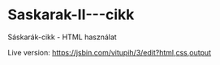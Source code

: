 # Saskarak-II---cikk

Sáskarák-cikk - HTML használat

Live version: https://jsbin.com/vitupih/3/edit?html,css,output
